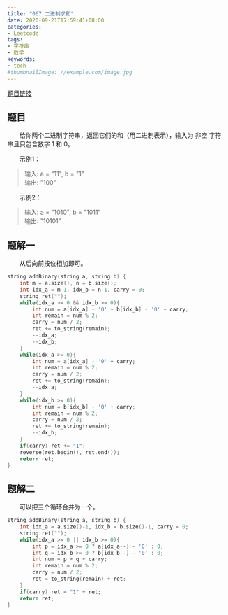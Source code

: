 ```yaml
---
title: "067 二进制求和"
date: 2020-09-21T17:59:41+08:00
categories:
- Leetcode
tags:
- 字符串
- 数学
keywords:
- tech
#thumbnailImage: //example.com/image.jpg
---
```

[题目链接](https://leetcode-cn.com/problems/add-binary/)
<!--more-->
## 题目
　　给你两个二进制字符串，返回它们的和（用二进制表示），输入为 非空 字符串且只包含数字 1 和 0。

　　示例1：
> 输入: a = "11", b = "1"  
输出: "100"

　　示例2：
> 输入: a = "1010", b = "1011"  
输出: "10101"

## 题解一
　　从后向前按位相加即可。

```cpp
string addBinary(string a, string b) {
    int m = a.size(), n = b.size();
    int idx_a = m-1, idx_b = n-1, carry = 0;
    string ret("");
    while(idx_a >= 0 && idx_b >= 0){
        int num = a[idx_a] - '0' + b[idx_b] - '0' + carry;
        int remain = num % 2;
        carry = num / 2;
        ret += to_string(remain);
        --idx_a;
        --idx_b;
    }
    while(idx_a >= 0){
        int num = a[idx_a] - '0' + carry;
        int remain = num % 2;
        carry = num / 2;
        ret += to_string(remain);
        --idx_a;
    }
    while(idx_b >= 0){
        int num = b[idx_b] - '0' + carry;
        int remain = num % 2;
        carry = num / 2;
        ret += to_string(remain);
        --idx_b;
    }
    if(carry) ret += "1";
    reverse(ret.begin(), ret.end());
    return ret;
}
```

## 题解二
　　可以把三个循环合并为一个。

```cpp
string addBinary(string a, string b) {
    int idx_a = a.size()-1, idx_b = b.size()-1, carry = 0;
    string ret("");
    while(idx_a >= 0 || idx_b >= 0){
        int p = idx_a >= 0 ? a[idx_a--] - '0' : 0;
        int q = idx_b >= 0 ? b[idx_b--] - '0' : 0;
        int num = p + q + carry;
        int remain = num % 2;
        carry = num / 2;
        ret = to_string(remain) + ret;
    }
    if(carry) ret = "1" + ret;
    return ret;
}
```